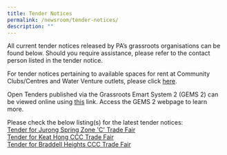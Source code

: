 ```yaml
---
title: Tender Notices
permalink: /newsroom/tender-notices/
description: ""
---
```

All current tender notices released by PA’s grassroots organisations can be found below. Should you require assistance, please refer to the contact person listed in the tender notice.

For tender notices pertaining to available spaces for rent at Community Clubs/Centres and Water Venture outlets, please click [here](/our-network/community-clubs/rentals).

Open Tenders published via the Grassroots Emart System 2 (GEMS 2) can be viewed online using [this](https://gems.pa.gov.sg/account/vendors) link. Access the GEMS 2 webpage to learn more.
<br>

Please check the below listing(s) for the latest tender notices: <br>
[Tender for Jurong Spring Zone 'C' Trade Fair](/tender-details/jurongspringzonecrc)<br>
[Tender for Keat Hong CCC Trade Fair](/tender-details/keathongccctradefair/)<br>[Tender for Braddell Heights CCC Trade Fair]( /tender-details/braddellheightsccctradefair)